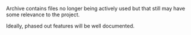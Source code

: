 Archive contains files no longer being actively used but that still may have some relevance to the project.

Ideally, phased out features will be well documented. 